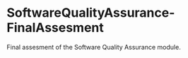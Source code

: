 # SoftwareQualityAssurance-FinalAssesment
Final assesment of the Software Quality Assurance module.
